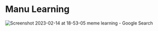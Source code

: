 # Manu Learning
![Screenshot 2023-02-14 at 18-53-05 meme learning - Google Search](https://user-images.githubusercontent.com/1643177/218871805-49f52b41-ceff-4b45-9154-918b86e64236.png)
